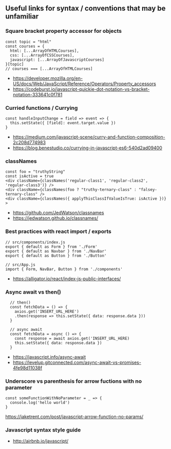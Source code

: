 ## Useful links for syntax / conventions that may be unfamiliar

### Square bracket property accessor for objects

```
const topic = "html"
const courses = {
  html: [...ArrayOfHTMLCourses],
  css: [...ArrayOfCSSCourses],
  javascript: [...ArrayOfJavascriptCourses]
}[topic]
// courses === [...ArrayOfHTMLCourses]
```

- https://developer.mozilla.org/en-US/docs/Web/JavaScript/Reference/Operators/Property_accessors
- https://codeburst.io/javascript-quickie-dot-notation-vs-bracket-notation-333641c0f781

### Curried functions / Currying

```
const handleInputChange = field => event => {
  this.setState({ [field]: event.target.value })
}
```

- https://medium.com/javascript-scene/curry-and-function-composition-2c208d774983
- https://blog.benestudio.co/currying-in-javascript-es6-540d2ad09400

### classNames

```
const foo = "truthyString"
const isActive = true
<div className={classNames('regular-class1', 'regular-class2', 'regular-class3')} />
<div className={classNames(foo ? "truthy-ternary-class" : "falsey-ternary-class" />
<div className={classNames({ applyThisClassIfValueIsTrue: isActive })} >
```

- https://github.com/JedWatson/classnames
- https://jedwatson.github.io/classnames/

### Best practices with react import / exports

```
// src/components/index.js
export { default as Form } from './Form'
export { default as Navbar } from './NavBar'
export { default as Button } from './Button'

// src/App.js
import { Form, NavBar, Button } from './components'
```

- https://alligator.io/react/index-js-public-interfaces/

### Async await vs then()
```
  // then()
  const fetchData = () => {
    axios.get('INSERT_URL_HERE')
    .then(response => this.setState({ data: response.data }))
  }

  // async await
  const fetchData = async () => {
    const response = await axios.get('INSERT_URL_HERE)
    this.setState({ data: response.data })
  }
```

- https://javascript.info/async-await
- https://levelup.gitconnected.com/async-await-vs-promises-4fe98d11038f

### Underscore vs parenthesis for arrow fuctions with no parameter

```
const someFunctionWithNoParameter = _ => {
  console.log('hello world')
}
```
https://jaketrent.com/post/javascript-arrow-function-no-params/

### Javascript syntax style guide

- http://airbnb.io/javascript/
